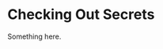 [title]: # (Checking Out Secrets)
[tags]: # (XXX)
[priority]: # (3455)
# Checking Out Secrets
Something here.
